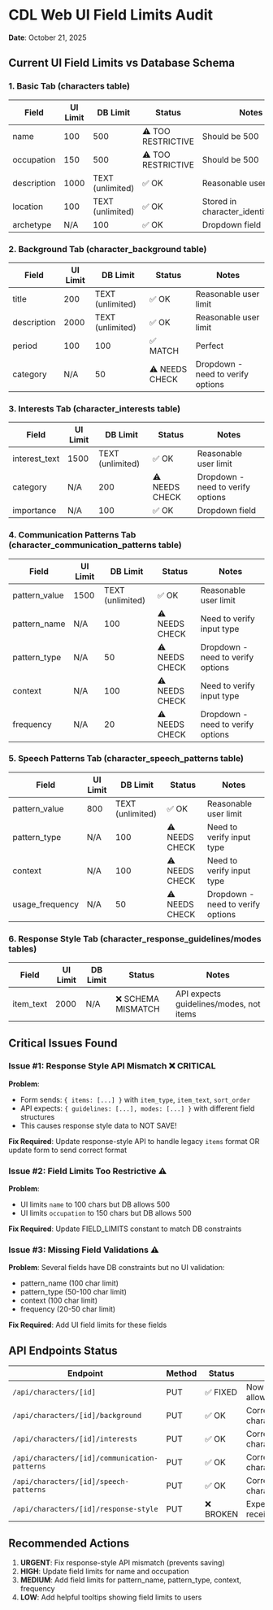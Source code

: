 # CDL Web UI Field Limits Audit
**Date**: October 21, 2025

## Current UI Field Limits vs Database Schema

### 1. Basic Tab (characters table)
| Field | UI Limit | DB Limit | Status | Notes |
|-------|----------|----------|--------|-------|
| name | 100 | 500 | ⚠️ TOO RESTRICTIVE | Should be 500 |
| occupation | 150 | 500 | ⚠️ TOO RESTRICTIVE | Should be 500 |
| description | 1000 | TEXT (unlimited) | ✅ OK | Reasonable user limit |
| location | 100 | TEXT (unlimited) | ✅ OK | Stored in character_identity_details |
| archetype | N/A | 100 | ✅ OK | Dropdown field |

### 2. Background Tab (character_background table)
| Field | UI Limit | DB Limit | Status | Notes |
|-------|----------|----------|--------|-------|
| title | 200 | TEXT (unlimited) | ✅ OK | Reasonable user limit |
| description | 2000 | TEXT (unlimited) | ✅ OK | Reasonable user limit |
| period | 100 | 100 | ✅ MATCH | Perfect |
| category | N/A | 50 | ⚠️ NEEDS CHECK | Dropdown - need to verify options |

### 3. Interests Tab (character_interests table)
| Field | UI Limit | DB Limit | Status | Notes |
|-------|----------|----------|--------|-------|
| interest_text | 1500 | TEXT (unlimited) | ✅ OK | Reasonable user limit |
| category | N/A | 200 | ⚠️ NEEDS CHECK | Dropdown - need to verify options |
| importance | N/A | 100 | ✅ OK | Dropdown field |

### 4. Communication Patterns Tab (character_communication_patterns table)
| Field | UI Limit | DB Limit | Status | Notes |
|-------|----------|----------|--------|-------|
| pattern_value | 1500 | TEXT (unlimited) | ✅ OK | Reasonable user limit |
| pattern_name | N/A | 100 | ⚠️ NEEDS CHECK | Need to verify input type |
| pattern_type | N/A | 50 | ⚠️ NEEDS CHECK | Dropdown - need to verify options |
| context | N/A | 100 | ⚠️ NEEDS CHECK | Need to verify input type |
| frequency | N/A | 20 | ⚠️ NEEDS CHECK | Dropdown - need to verify options |

### 5. Speech Patterns Tab (character_speech_patterns table)
| Field | UI Limit | DB Limit | Status | Notes |
|-------|----------|----------|--------|-------|
| pattern_value | 800 | TEXT (unlimited) | ✅ OK | Reasonable user limit |
| pattern_type | N/A | 100 | ⚠️ NEEDS CHECK | Need to verify input type |
| context | N/A | 100 | ⚠️ NEEDS CHECK | Need to verify input type |
| usage_frequency | N/A | 50 | ⚠️ NEEDS CHECK | Dropdown - need to verify options |

### 6. Response Style Tab (character_response_guidelines/modes tables)
| Field | UI Limit | DB Limit | Status | Notes |
|-------|----------|----------|--------|-------|
| item_text | 2000 | N/A | ❌ SCHEMA MISMATCH | API expects guidelines/modes, not items |

## Critical Issues Found

### Issue #1: Response Style API Mismatch ❌ CRITICAL
**Problem**: 
- Form sends: `{ items: [...] }` with `item_type`, `item_text`, `sort_order`
- API expects: `{ guidelines: [...], modes: [...] }` with different field structures
- This causes response style data to NOT SAVE!

**Fix Required**: Update response-style API to handle legacy `items` format OR update form to send correct format

### Issue #2: Field Limits Too Restrictive ⚠️
**Problem**:
- UI limits `name` to 100 chars but DB allows 500
- UI limits `occupation` to 150 chars but DB allows 500

**Fix Required**: Update FIELD_LIMITS constant to match DB constraints

### Issue #3: Missing Field Validations ⚠️
**Problem**: Several fields have DB constraints but no UI validation:
- pattern_name (100 char limit)
- pattern_type (50-100 char limit)
- context (100 char limit)
- frequency (20-50 char limit)

**Fix Required**: Add UI field limits for these fields

## API Endpoints Status

| Endpoint | Method | Status | Notes |
|----------|--------|--------|-------|
| `/api/characters/[id]` | PUT | ✅ FIXED | Now handles archetype & allow_full_roleplay |
| `/api/characters/[id]/background` | PUT | ✅ OK | Correctly saves to character_background |
| `/api/characters/[id]/interests` | PUT | ✅ OK | Correctly saves to character_interests |
| `/api/characters/[id]/communication-patterns` | PUT | ✅ OK | Correctly saves to character_communication_patterns |
| `/api/characters/[id]/speech-patterns` | PUT | ✅ OK | Correctly saves to character_speech_patterns |
| `/api/characters/[id]/response-style` | PUT | ❌ BROKEN | Expects guidelines/modes but receives items |

## Recommended Actions

1. **URGENT**: Fix response-style API mismatch (prevents saving)
2. **HIGH**: Update field limits for name and occupation
3. **MEDIUM**: Add field limits for pattern_name, pattern_type, context, frequency
4. **LOW**: Add helpful tooltips showing field limits to users
